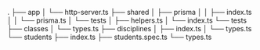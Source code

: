 .
├── app
│ └── http-server.ts
├── shared
│ ├── prisma
│ │ ├── index.ts
│ │ └── prisma.ts
│ └── tests
│ ├── helpers.ts
│ └── index.ts
└── tests
├── classes
│ └── types.ts
├── disciplines
│ ├── index.ts
│ └── types.ts
└── students
├── index.ts
├── students.spec.ts
└── types.ts
